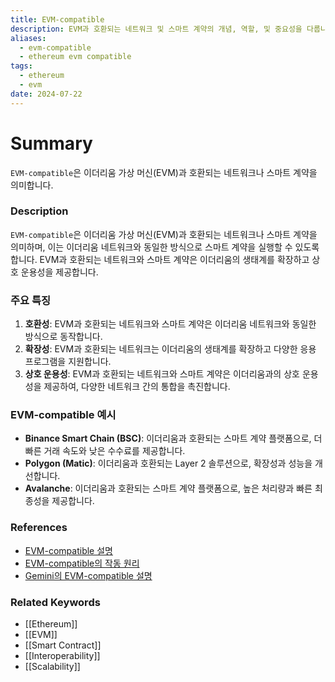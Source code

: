 ```yaml
---
title: EVM-compatible
description: EVM과 호환되는 네트워크 및 스마트 계약의 개념, 역할, 및 중요성을 다룹니다.
aliases:
  - evm-compatible
  - ethereum evm compatible
tags:
  - ethereum
  - evm
date: 2024-07-22
---
```


# Summary

`EVM-compatible`은 이더리움 가상 머신(EVM)과 호환되는 네트워크나 스마트 계약을 의미합니다.

### Description

`EVM-compatible`은 이더리움 가상 머신(EVM)과 호환되는 네트워크나 스마트 계약을 의미하며, 이는 이더리움 네트워크와 동일한 방식으로 스마트 계약을 실행할 수 있도록 합니다. EVM과 호환되는 네트워크와 스마트 계약은 이더리움의 생태계를 확장하고 상호 운용성을 제공합니다.

### 주요 특징

1. **호환성**: EVM과 호환되는 네트워크와 스마트 계약은 이더리움 네트워크와 동일한 방식으로 동작합니다.
2. **확장성**: EVM과 호환되는 네트워크는 이더리움의 생태계를 확장하고 다양한 응용 프로그램을 지원합니다.
3. **상호 운용성**: EVM과 호환되는 네트워크와 스마트 계약은 이더리움과의 상호 운용성을 제공하여, 다양한 네트워크 간의 통합을 촉진합니다.

### EVM-compatible 예시

- **Binance Smart Chain (BSC)**: 이더리움과 호환되는 스마트 계약 플랫폼으로, 더 빠른 거래 속도와 낮은 수수료를 제공합니다.
- **Polygon (Matic)**: 이더리움과 호환되는 Layer 2 솔루션으로, 확장성과 성능을 개선합니다.
- **Avalanche**: 이더리움과 호환되는 스마트 계약 플랫폼으로, 높은 처리량과 빠른 최종성을 제공합니다.

### References

- [EVM-compatible 설명](https://en.wikipedia.org/wiki/Ethereum#EVM-compatible)
- [EVM-compatible의 작동 원리](https://ethereum.org/en/glossary/#evm-compatible)
- [Gemini의 EVM-compatible 설명](https://www.gemini.com/cryptopedia/search?query=evm-compatible)

### Related Keywords

- [[Ethereum]]
- [[EVM]]
- [[Smart Contract]]
- [[Interoperability]]
- [[Scalability]]
